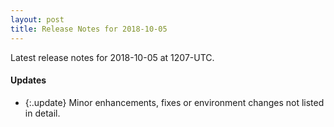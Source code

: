 ```yaml
---
layout: post
title: Release Notes for 2018-10-05
---
```


Latest release notes for 2018-10-05 at 1207-UTC.

<div class='updates' markdown='1'>

#### Updates

- {:.update} Minor enhancements, fixes or environment changes not listed in detail.

</div>


